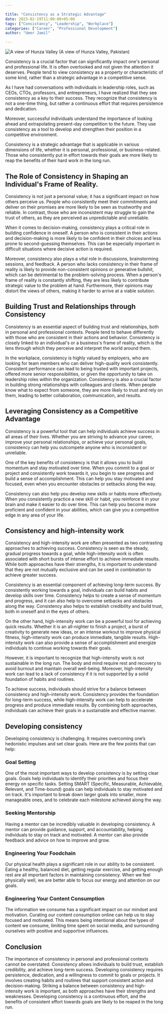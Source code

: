 ```yaml
---

title: "Consistency as a Strategic Advantage"
date: 2023-02-19T11:00:00+05:00
tags: ["Consistancy", "Leadership", "Workplace"]
categories: ["Career", "Professional Development"]
author: "Umer Jamil"

---
```

![A view of Hunza Valley](https://i.ibb.co/mNZCYDw/20220522-152425-1.jpg)
(A view of Hunza Valley, Pakistan)

Consistency is a crucial factor that can significantly impact one's personal and professional life. It is often overlooked and not given the attention it deserves. People tend to view consistency as a property or characteristic of some kind, rather than a strategic advantage in a competitive sense.

As I have had conversations with individuals in leadership roles, such as CEOs, CTOs, professors, and entrepreneurs, I have realized that they see consistency as a key to their success. They recognize that consistency is not a one-time thing, but rather a continuous effort that requires persistence and dedication.

Moreover, successful individuals understand the importance of looking ahead and extrapolating present-day competition to the future. They use consistency as a tool to develop and strengthen their position in a competitive environment.

Consistency is a strategic advantage that is applicable in various dimensions of life, whether it is personal, professional, or business-related. Those who consistently put in effort towards their goals are more likely to reap the benefits of their hard work in the long run.
## The Role of Consistency in Shaping an Individual's Frame of Reality.
Consistency is not just a personal value; it has a significant impact on how others perceive us. People who consistently meet their commitments and deliver on their promises are more likely to be seen as trustworthy and reliable. In contrast, those who are inconsistent may struggle to gain the trust of others, as they are perceived as unpredictable and unreliable.

When it comes to decision-making, consistency plays a critical role in building confidence in oneself. A person who is consistent in their actions and decision-making is more likely to be confident in their choices and less prone to second-guessing themselves. This can be especially important in difficult situations where decisive action is required.

Moreover, consistency also plays a vital role in discussions, brainstorming sessions, and feedback. A person who lacks consistency in their frame of reality is likely to provide non-consistent opinions or generative bullshit, which can be detrimental to the problem-solving process. When a person's frame of reality is constantly shifting, they are less likely to contribute strategic value to the problem at hand. Furthermore, their opinions may distort the views of others, making it harder to arrive at a viable solution.
## Building Trust and Relationships through Consistency
Consistency is an essential aspect of building trust and relationships, both in personal and professional contexts. People tend to behave differently with those who are consistent in their actions and behavior. Consistency is closely linked to an individual's or a business's frame of reality, which is the lens through which they perceive and interpret the world around them.

In the workplace, consistency is highly valued by employers, who are looking for team members who can deliver high-quality work consistently. Consistent performance can lead to being trusted with important projects, offered more senior responsibilities, or given the opportunity to take on leadership roles within the organization. Consistency is also a crucial factor in building strong relationships with colleagues and clients. When people know what to expect from someone, they are more likely to trust and rely on them, leading to better collaboration, communication, and results.
## Leveraging Consistency as a Competitive Advantage 
Consistency is a powerful tool that can help individuals achieve success in all areas of their lives. Whether you are striving to advance your career, improve your personal relationships, or achieve your personal goals, consistency can help you outcompete anyone who is inconsistent or unreliable.

One of the key benefits of consistency is that it allows you to build momentum and stay motivated over time. When you commit to a goal or project and consistently work towards it, you begin to see progress and build a sense of accomplishment. This can help you stay motivated and focused, even when you encounter obstacles or setbacks along the way.

Consistency can also help you develop new skills or habits more effectively. When you consistently practice a new skill or habit, you reinforce it in your brain and make it easier to do over time. This can help you become more proficient and confident in your abilities, which can give you a competitive edge in any area of your life.

## Consistency and high-intensity work 
Consistency and high-intensity work are often presented as two contrasting approaches to achieving success. Consistency is seen as the steady, gradual progress towards a goal, while high-intensity work is often associated with short bursts of intense effort to achieve immediate results. While both approaches have their strengths, it is important to understand that they are not mutually exclusive and can be used in combination to achieve greater success.

Consistency is an essential component of achieving long-term success. By consistently working towards a goal, individuals can build habits and develop skills over time. Consistency helps to create a sense of momentum and progress, and it can also help to overcome setbacks and obstacles along the way. Consistency also helps to establish credibility and build trust, both in oneself and in the eyes of others.

On the other hand, high-intensity work can be a powerful tool for achieving quick results. Whether it is an all-nighter to finish a project, a burst of creativity to generate new ideas, or an intense workout to improve physical fitness, high-intensity work can produce immediate, tangible results. High-intensity work can also provide a sense of accomplishment and energize individuals to continue working towards their goals.

However, it is important to recognize that high-intensity work is not sustainable in the long run. The body and mind require rest and recovery to avoid burnout and maintain overall well-being. Moreover, high-intensity work can lead to a lack of consistency if it is not supported by a solid foundation of habits and routines.

To achieve success, individuals should strive for a balance between consistency and high-intensity work. Consistency provides the foundation for long-term success, while high-intensity work can help to accelerate progress and produce immediate results. By combining both approaches, individuals can achieve their goals in a sustainable and effective manner.
## Developing consistency

Developing consistency is challenging. It requires overcoming one’s hedonistic impulses and set clear goals. Here are the few points that can help:
### Goal Setting
One of the most important ways to develop consistency is by setting clear goals. Goals help individuals to identify their priorities and focus their energy on specific tasks. Setting SMART (Specific, Measurable, Achievable, Relevant, and Time-bound) goals can help individuals to stay motivated and on track. It's important to break down larger goals into smaller, more manageable ones, and to celebrate each milestone achieved along the way.

### Seeking Mentorship
Having a mentor can be incredibly valuable in developing consistency. A mentor can provide guidance, support, and accountability, helping individuals to stay on track and motivated. A mentor can also provide feedback and advice on how to improve and grow.

### Engineering Your Foodchain
Our physical health plays a significant role in our ability to be consistent. Eating a healthy, balanced diet, getting regular exercise, and getting enough rest are all important factors in maintaining consistency. When we feel physically well, we are better able to focus our energy and attention on our goals.

### Engineering Your Content Consumption
The information we consume has a significant impact on our mindset and motivation. Curating our content consumption online can help us to stay focused and motivated. This means being intentional about the types of content we consume, limiting time spent on social media, and surrounding ourselves with positive and supportive influences.

## Conclusion
The importance of consistency in personal and professional contexts cannot be overstated. Consistency allows individuals to build trust, establish credibility, and achieve long-term success. Developing consistency requires persistence, dedication, and a willingness to commit to goals or projects. It involves creating habits and routines that support consistent action and decision-making. Striking a balance between consistency and high-intensity work is important, as both approaches have their strengths and weaknesses. Developing consistency is a continuous effort, and the benefits of consistent effort towards goals are likely to be reaped in the long run.




